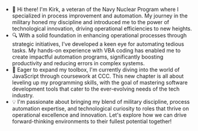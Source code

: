 - 👋 Hi there! I'm Kirk, a veteran of the Navy Nuclear Program where I specialized in process improvement and automation. My journey in the military honed my discipline and introduced me to the power of technological innovation, driving operational efficiencies to new heights.
- 🔍 With a solid foundation in enhancing operational processes through strategic initiatives, I've developed a keen eye for automating tedious tasks. My hands-on experience with VBA coding has enabled me to create impactful automation programs, significantly boosting productivity and reducing errors in complex systems.
- 🌱 Eager to expand my toolbox, I'm currently diving into the world of JavaScript through coursework at CCC. This new chapter is all about leveling up my programming skills, with the goal of mastering software development tools that cater to the ever-evolving needs of the tech industry.
- 💡 I'm passionate about bringing my blend of military discipline, process automation expertise, and technological curiosity to roles that thrive on operational excellence and innovation. Let's explore how we can drive forward-thinking environments to their fullest potential together!
<!---
truaxki/truaxki is a ✨ special ✨ repository because its `README.md` (this file) appears on your GitHub profile.
You can click the Preview link to take a look at your changes.
--->
